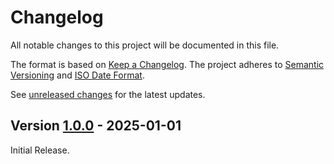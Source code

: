 # Changelog

All notable changes to this project will be documented in this file.

The format is based on [Keep a Changelog](https://keepachangelog.com/en/1.0.0/).
The project adheres to [Semantic Versioning](https://semver.org/spec/v2.0.0.html)
and [ISO Date Format](https://www.iso.org/iso-8601-date-and-time-format.html).

See [unreleased changes] for the latest updates.

## Version [1.0.0] - 2025-01-01

Initial Release.

[unreleased changes]: https://github.com/abapPM/ABAP-SemVer-SAP/compare/1.0.0...main
[1.0.0]: https://github.com/abapPM/ABAP-SemVer-SAP/releases/tag/1.0.0
